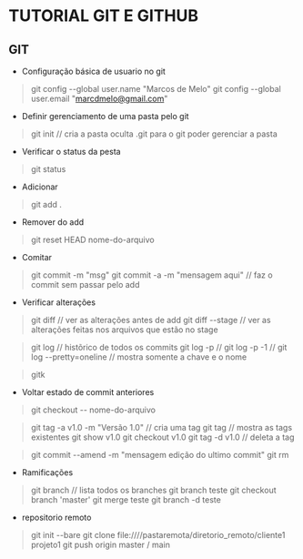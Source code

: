 # TUTORIAL GIT E GITHUB
## GIT

* Configuração básica de usuario no git
> git config --global user.name "Marcos de Melo"
> git config --global user.email "marcdmelo@gmail.com"

* Definir gerenciamento de uma pasta pelo git
> git init  // cria a pasta oculta .git para o git poder gerenciar a pasta

* Verificar o status da pesta
> git status

* Adicionar 
> git add .

* Remover do add
> git reset HEAD nome-do-arquivo


* Comitar 
> git commit -m "msg" 
> git commit -a -m "mensagem aqui" // faz o commit sem passar pelo add

* Verificar alterações
> git diff // ver as alterações antes de add
> git diff --stage // ver as alterações feitas nos arquivos que estão no stage


> git log // histõrico de todos os commits
> git log -p //
> git log -p -1 //
> git log --pretty=oneline // mostra somente a chave e o nome

> gitk

* Voltar estado de commit anteriores
> git checkout -- nome-do-arquivo

>git tag -a v1.0 -m "Versão 1.0" // cria uma tag 
> git tag // mostra as tags existentes
> git show v1.0
> git checkout v1.0
> git tag -d v1.0 // deleta a tag








> git commit --amend -m "mensagem edição do ultimo commit"
> git rm


* Ramificações
> git branch // lista todos os branches
> git branch teste
> git checkout branch 'master'
> git merge teste
> git branch -d teste

* repositorio remoto
> git init --bare
> git clone file:////pastaremota/diretorio_remoto/cliente1 projeto1
> git push origin master / main
> 








